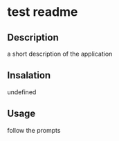 # test readme
  ## Description 
  a short description of the application 
  ## Insalation 
  undefined
  ## Usage 
  follow the prompts
  

